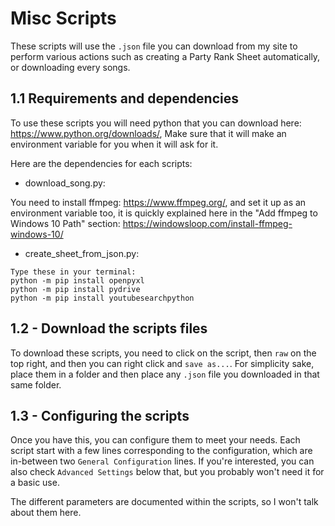 # Misc Scripts

These scripts will use the `.json` file you can download from my site to perform various actions such as creating a Party Rank Sheet automatically, or downloading every songs.

## 1.1 Requirements and dependencies

To use these scripts you will need python that you can download here: <https://www.python.org/downloads/>,
Make sure that it will make an environment variable for you when it will ask for it.

Here are the dependencies for each scripts:


- download_song.py:

You need to install ffmpeg: <https://www.ffmpeg.org/>, and set it up as an environment variable too, it is quickly explained here in the "Add ffmpeg to Windows 10 Path" section: <https://windowsloop.com/install-ffmpeg-windows-10/>

- create_sheet_from_json.py:
```
Type these in your terminal:
python -m pip install openpyxl
python -m pip install pydrive
python -m pip install youtubesearchpython
```

## 1.2 - Download the scripts files

To download these scripts, you need to click on the script, then `raw` on the top right, and then you can right click and `save as...`.
For simplicity sake, place them in a folder and then place any `.json` file you downloaded in that same folder.


## 1.3 - Configuring the scripts

Once you have this, you can configure them to meet your needs. Each script start with a few lines corresponding to the configuration, which are in-between two `General Configuration` lines. If you're interested, you can also check `Advanced Settings` below that, but you probably won't need it for a basic use.

The different parameters are documented within the scripts, so I won't talk about them here.